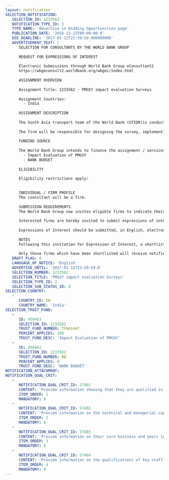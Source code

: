 ```yaml
---
layout: notification
SELECTION_NOTIFICATION: 
   SELECTION_ID: 1233562
   NOTIFICATION_TYPE_ID: 3
   TYPE_NAME: 'Advertise in Bidding Opportunities page'
   PUBLICATION_DATE: '2016-12-22T00:00:00.0'
   EOI_DEADLINE: '2017-01-12T23:59:59.900000000'
   ADVERTISEMENT_TEXT: |
      SELECTION FOR CONSULTANTS BY THE WORLD BANK GROUP
      
      REQUEST FOR EXPRESSIONS OF INTEREST
      
      Electronic Submissions through World Bank Group eConsultant2
      https://wbgeconsult2.worldbank.org/wbgec/index.html
      
      ASSIGNMENT OVERVIEW
      
      Assignment Title: 1233562 - PMGSY impact evaluation Surveys
      
      Assignment Countries:
        - India
      
      ASSIGNMENT DESCRIPTION
      
      The South Asia transport team of the World Bank (GTIDR)is conducting an impact evaluation study, which will provide scientific evidence of the impacts of PMGSY program. The IE will assess impacts of the program interventions on economic empowerment, poverty reduction as well as on social and human development outcomes. The objective of this consultancy is to carry out comprehensive surveys for the impact evaluation of the PMGSY program in two states in India.
      
      The firm will be responsible for designing the survey, implementing the data collection activities and delivering quality data according to the expectations, protocols, and timeframe defined by the World Bank team. The selected firm will work under the direct supervision of the World Bank team.
      
      FUNDING SOURCE
      
      The World Bank Group intends to finance the assignment / services described below under the following:
        - Impact Evaluation of PMGSY
        - BANK BUDGET
      
      ELIGIBILITY
      
      Eligibility restrictions apply:
      
      
      INDIVIDUAL / FIRM PROFILE
      The consultant will be a firm. 
      
      SUBMISSION REQUIREMENTS
      The World Bank Group now invites eligible firms to indicate their interest in providing the services. Interested firms must provide information indicating that they are qualified to perform the services (brochures, description of similar assignments, experience in similar conditions, availability of appropriate skills among staff, etc. for firms; CV and cover letter for individuals).  Please note that the total size of all attachments should be less than 5MB.  Consultants may associate to enhance their qualifications.
      
      Interested firms are hereby invited to submit expressions of interest.
      
      Expressions of Interest should be submitted, in English, electronically through World Bank Group eConsultant2 (https://wbgeconsult2.worldbank.org/wbgec/index.html)
      
      NOTES
      Following this invitation for Expression of Interest, a shortlist of qualified firms will be formally invited to submit proposals. Shortlisting and selection will be subject to the availability of funding.
      
      Only those firms which have been shortlisted will receive notification. No debrief will be provided to firms which have not been shortlisted.
   DRAFT_FLAG: 0
   LANGUAGE_OF_NOTICE: 'English'
   ADVERTISE_UNTIL: '2017-01-12T23:59:59.0'
   SELECTION_NUMBER: 1233562
   SELECTION_TITLE: 'PMGSY impact evaluation Surveys'
   SELECTION_TYPE_ID: 2
   SELECTION_SUB_STATUS_ID: 8
SELECTION_COUNTRY: 
   - 
      COUNTRY_ID: IN
      COUNTRY_NAME: 'India'
SELECTION_TRUST_FUND: 
   - 
      ID: 456463
      SELECTION_ID: 1233562
      TRUST_FUND_NUMBER: TF0A1447
      PERCENT_APPLIES: 100
      TRUST_FUND_DESC: 'Impact Evaluation of PMGSY'
   - 
      ID: 456462
      SELECTION_ID: 1233562
      TRUST_FUND_NUMBER: BB
      PERCENT_APPLIES: 0
      TRUST_FUND_DESC: 'BANK BUDGET'
NOTIFICATION_ATTACHMENT: 
NOTIFICATION_QUAL_CRIT: 
   - 
      NOTIFICATION_QUAL_CRIT_ID: 57401
      CONTENT: 'Provide information showing that they are qualified in the field of the assignment'
      ITEM_ORDER: 1
      MANDATORY: 0
   - 
      NOTIFICATION_QUAL_CRIT_ID: 57402
      CONTENT: 'Provide information on the technical and managerial capabilities of the firm.'
      ITEM_ORDER: 2
      MANDATORY: 0
   - 
      NOTIFICATION_QUAL_CRIT_ID: 57403
      CONTENT: 'Provide information on their core business and years in business.'
      ITEM_ORDER: 3
      MANDATORY: 0
   - 
      NOTIFICATION_QUAL_CRIT_ID: 57404
      CONTENT: 'Provide information on the qualifications of key staff.'
      ITEM_ORDER: 4
      MANDATORY: 0
---
```

